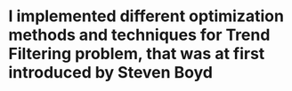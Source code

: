 # I implemented different optimization methods and techniques for Trend Filtering problem, that was at first introduced by Steven Boyd
